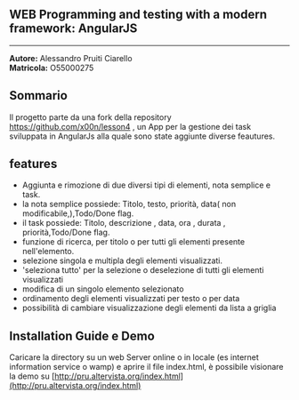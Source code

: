 WEB Programming and testing with a modern framework: AngularJS
--------------
------------------------------------------------------------------------------------------------------------------------------------


**Autore:**  Alessandro Pruiti Ciarello   
**Matricola:** O55000275


Sommario
-------
Il progetto parte da una fork della repository  https://github.com/x00n/lesson4 , un App per la gestione dei task sviluppata in AngularJs alla quale sono state aggiunte diverse feautures.
  


features
---------

 - Aggiunta e rimozione di due diversi tipi di elementi, nota semplice e task.
 - la nota semplice possiede: Titolo, testo, priorità, data( non modificabile,),Todo/Done flag.
 - il task possiede: Titolo, descrizione , data, ora , durata , priorità,Todo/Done flag.
 - funzione di ricerca, per titolo o per tutti gli elementi presente nell'elemento.
 - selezione singola e multipla degli elementi visualizzati.
 -  'seleziona tutto' per la selezione o deselezione di tutti gli elementi visualizzati
 - modifica di un singolo elemento selezionato
 - ordinamento degli elementi visualizzati per testo o per data
 - possibilità di cambiare visualizzazione degli elementi da lista a griglia


Installation Guide e Demo
------------------
Caricare la directory su un web Server online o in locale (es internet information service o wamp) e aprire il file index.html,
è possibile visionare la demo su [http://pru.altervista.org/index.html](http://pru.altervista.org/index.html)
 

